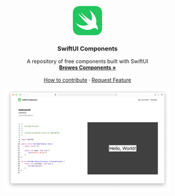 
<div align="center">
  <a href="https://github.com/katsumi-axis/swiftui-components">
    <img src="images/logo.svg" alt="Logo" width="80" height="80">
  </a>

<h3 align="center">SwiftUI Components</h3>

  <p align="center">
    A repository of free components built with SwiftUI
    <br />
    <a href="https://swiftui-components.vercel.app/"><strong>Browes Components »</strong></a>
    <br />
    <br />
    <a href="">How to contribute</a>
    ·
    <a href="https://github.com/katsumi-axis/swiftui-components/issues">Request Feature</a>
  </p>
  
  
  <img src="images/screenshot.png" alt="Mock" width="452.6" height="280.6">


</div>
